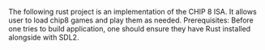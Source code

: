 The following rust project is an implementation of the CHIP 8 ISA. It allows user to load chip8 games and play them as needed. 
Prerequisites:
Before one tries to build application, one should ensure they have Rust installed alongside with SDL2. 

